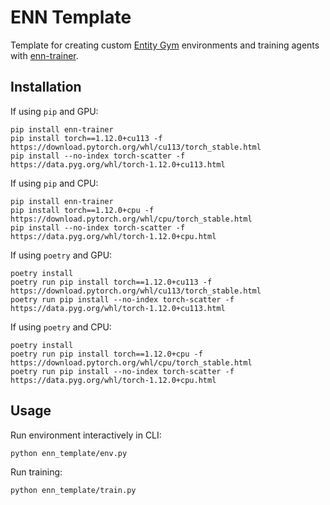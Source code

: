 # ENN Template

Template for creating custom [Entity Gym](https://github.com/entity-neural-network/entity-gym) environments and training agents with [enn-trainer](https://github.com/entity-neural-network/enn-trainer).

## Installation

If using `pip` and GPU:

```
pip install enn-trainer
pip install torch==1.12.0+cu113 -f https://download.pytorch.org/whl/cu113/torch_stable.html
pip install --no-index torch-scatter -f https://data.pyg.org/whl/torch-1.12.0+cu113.html
```

If using `pip` and CPU:

```
pip install enn-trainer
pip install torch==1.12.0+cpu -f https://download.pytorch.org/whl/cpu/torch_stable.html
pip install --no-index torch-scatter -f https://data.pyg.org/whl/torch-1.12.0+cpu.html
```

If using `poetry` and GPU:

```
poetry install
poetry run pip install torch==1.12.0+cu113 -f https://download.pytorch.org/whl/cu113/torch_stable.html
poetry run pip install --no-index torch-scatter -f https://data.pyg.org/whl/torch-1.12.0+cu113.html
```

If using `poetry` and CPU:

```
poetry install
poetry run pip install torch==1.12.0+cpu -f https://download.pytorch.org/whl/cpu/torch_stable.html
poetry run pip install --no-index torch-scatter -f https://data.pyg.org/whl/torch-1.12.0+cpu.html
```

## Usage

Run environment interactively in CLI:

```
python enn_template/env.py
```

Run training:

```
python enn_template/train.py
```

